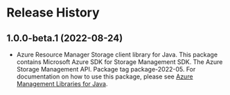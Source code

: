 # Release History

## 1.0.0-beta.1 (2022-08-24)

- Azure Resource Manager Storage client library for Java. This package contains Microsoft Azure SDK for Storage Management SDK. The Azure Storage Management API. Package tag package-2022-05. For documentation on how to use this package, please see [Azure Management Libraries for Java](https://aka.ms/azsdk/java/mgmt).
